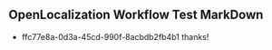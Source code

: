 ## OpenLocalization Workflow Test MarkDown
* ffc77e8a-0d3a-45cd-990f-8acbdb2fb4b1 thanks!

<!--HONumber=Sep16_HO2-->


